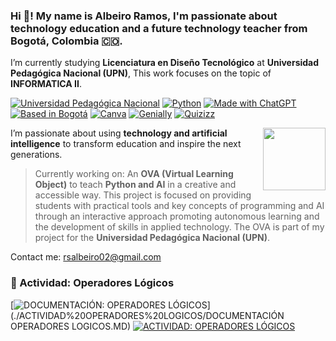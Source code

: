 ### Hi 👋! My name is Albeiro Ramos, I'm passionate about **technology education** and a future **technology teacher** from **Bogotá, Colombia 🇨🇴**.  
I’m currently studying **Licenciatura en Diseño Tecnológico** at **Universidad Pedagógica Nacional (UPN)**, This work focuses on the topic of **INFORMATICA II**.


[![Universidad Pedagógica Nacional](https://img.shields.io/badge/Universidad_Pedag%C3%B3gica_Nacional-UPN-0066cc?style=for-the-badge&logo=university&logoColor=white&labelColor=101010)](https://www.upn.edu.co/)
[![Python](https://img.shields.io/badge/Python-3.12+-yellow?style=for-the-badge&logo=python&logoColor=white&labelColor=101010)](https://python.org)
[![Made with ChatGPT](https://img.shields.io/badge/Made_with-ChatGPT-10a37f?style=for-the-badge&logo=openai&logoColor=white&labelColor=101010)](https://openai.com/chatgpt)
[![Based in Bogotá](https://img.shields.io/badge/Based_in-Bogotá-ff5733?style=for-the-badge&logo=googlemaps&logoColor=white&labelColor=101010)](https://www.google.com/maps/place/Bogotá)
[![Canva](https://img.shields.io/badge/Tools-Canva-00c4cc?style=for-the-badge&logo=canva&logoColor=white&labelColor=101010)](https://www.canva.com/)
[![Genially](https://img.shields.io/badge/Tools-Genially-ffcc00?style=for-the-badge&logoColor=white&labelColor=101010)](https://www.genial.ly/)
[![Quizizz](https://img.shields.io/badge/Tools-Quizizz-a033ff?style=for-the-badge&logoColor=white&labelColor=101010)](https://quizizz.com/) 

<img align="right"  src="https://user-images.githubusercontent.com/74038190/226127923-0e8b7792-7b3c-462b-951b-63c96ba1a5af.gif" width="100">

I’m passionate about using **technology and artificial intelligence** to transform education and inspire the next generations.

>Currently working on: An **OVA (Virtual Learning Object)** to teach **Python and AI** in a creative and accessible way.
This project is focused on providing students with practical tools and key concepts of programming and AI through an interactive approach
promoting autonomous learning and the development of skills in applied technology. The OVA is part of my project for the **Universidad Pedagógica Nacional (UPN)**.
>
Contact me: rsalbeiro02@gmail.com  


### 🔹 Actividad: Operadores Lógicos
[![DOCUMENTACIÓN: OPERADORES LÓGICOS](https://img.shields.io/badge/ACTIVIDAD-OPERADORES%20LÓGICOS-blueviolet)](./ACTIVIDAD%20OPERADORES%20LOGICOS/DOCUMENTACIÓN OPERADORES LOGICOS.MD)
[![ACTIVIDAD: OPERADORES LÓGICOS](https://img.shields.io/badge/ACTIVIDAD-OPERADORES%20LÓGICOS-blueviolet)](./ACTIVIDAD%20OPERADORES%20LOGICOS/LOGICOS.MD)


